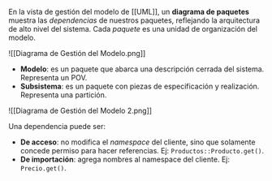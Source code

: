 En la vista de gestión del modelo de [[UML]], un **diagrama de paquetes** muestra las *dependencias* de nuestros paquetes, reflejando la arquitectura de alto nivel del sistema. Cada *paquete* es una unidad de organización del modelo.

![[Diagrama de Gestión del Modelo.png]]

- **Modelo**: es un paquete que abarca una descripción cerrada del sistema. Representa un POV.
- **Subsistema**: es un paquete con piezas de especificación y realización. Representa una partición.

![[Diagrama de Gestión del Modelo 2.png]]

Una dependencia puede ser:

- **De acceso**: no modifica el *namespace* del cliente, sino que solamente concede permiso para hacer referencias. Ej: `Productos::Producto.get()`.
- **De importación**: agrega nombres al namespace del cliente. Ej: `Precio.get()`.
